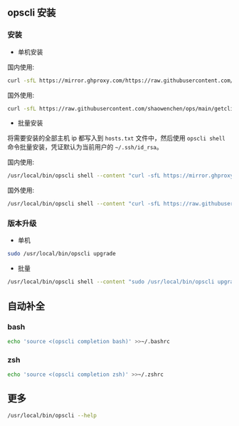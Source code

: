 ## opscli 安装

### 安装

- 单机安装

国内使用:

```bash
curl -sfL https://mirror.ghproxy.com/https://raw.githubusercontent.com/shaowenchen/ops/main/getcli.sh |VERSION=latest sh -
```

国外使用:

```bash
curl -sfL https://raw.githubusercontent.com/shaowenchen/ops/main/getcli.sh | VERSION=latest sh -
```

- 批量安装

将需要安装的全部主机 ip 都写入到 `hosts.txt` 文件中，然后使用 `opscli shell` 命令批量安装，凭证默认为当前用户的 `~/.ssh/id_rsa`。

国内使用:

```bash
/usr/local/bin/opscli shell --content "curl -sfL https://mirror.ghproxy.com/https://raw.githubusercontent.com/shaowenchen/ops/main/getcli.sh | VERSION=latest sh -" -i hosts.txt
```

国外使用:

```bash
/usr/local/bin/opscli shell --content "curl -sfL https://raw.githubusercontent.com/shaowenchen/ops/main/getcli.sh | VERSION=latest sh -" -i hosts.txt
```

### 版本升级

- 单机

```bash
sudo /usr/local/bin/opscli upgrade
```

- 批量

```bash
/usr/local/bin/opscli shell --content "sudo /usr/local/bin/opscli upgrade" -i hosts.txt
```

## 自动补全

### bash

```bash
echo 'source <(opscli completion bash)' >>~/.bashrc
```

### zsh

```bash
echo 'source <(opscli completion zsh)' >>~/.zshrc
```

## 更多

```bash
/usr/local/bin/opscli --help
```
